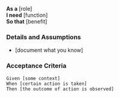 **As a** [role]  
**I need** [function]  
**So that** [benefit]  
  
### Details and Assumptions
- [document what you know]      

### Acceptance Criteria     
```gherkin
Given [some context]
When [certain action is taken]
Then [the outcome of action is observed]
